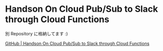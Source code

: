 # Handson On Cloud Pub/Sub to Slack through Cloud Functions

別 Repository に格納してます :)

[GitHub | Handson On Cloud Pub/Sub to Slack through Cloud Functions](https://github.com/iganari/handson-cloudpubsub-to-slack-through-cloudfunctions)
